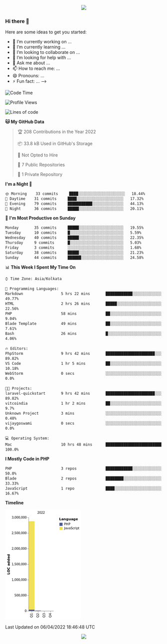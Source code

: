<p align="center">
  <img src="https://github-profile-trophy.vercel.app/?username=jlmasi&theme=onedark&margin-w=5&column=7" />
</p>

### Hi there 👋

Here are some ideas to get you started:

- 🔭 I’m currently working on ...
- 🌱 I’m currently learning ...
- 👯 I’m looking to collaborate on ...
- 🤔 I’m looking for help with ...
- 💬 Ask me about ...
- 📫 How to reach me: ...
- 😄 Pronouns: ...
- ⚡ Fun fact: ...
-->





<!--START_SECTION:waka-->
![Code Time](http://img.shields.io/badge/Code%20Time-10%20hrs%2048%20mins-blue)

![Profile Views](http://img.shields.io/badge/Profile%20Views-31-blue)

![Lines of code](https://img.shields.io/badge/From%20Hello%20World%20I%27ve%20Written-3%20Million%20lines%20of%20code-blue)

**🐱 My GitHub Data** 

> 🏆 208 Contributions in the Year 2022
 > 
> 📦 33.8 kB Used in GitHub's Storage 
 > 
> 🚫 Not Opted to Hire
 > 
> 📜 7 Public Repositories 
 > 
> 🔑 1 Private Repository 
 > 
**I'm a Night 🦉** 

```text
🌞 Morning    33 commits     ████░░░░░░░░░░░░░░░░░░░░░   18.44% 
🌆 Daytime    31 commits     ████░░░░░░░░░░░░░░░░░░░░░   17.32% 
🌃 Evening    79 commits     ███████████░░░░░░░░░░░░░░   44.13% 
🌙 Night      36 commits     █████░░░░░░░░░░░░░░░░░░░░   20.11%

```
📅 **I'm Most Productive on Sunday** 

```text
Monday       35 commits     █████░░░░░░░░░░░░░░░░░░░░   19.55% 
Tuesday      10 commits     █░░░░░░░░░░░░░░░░░░░░░░░░   5.59% 
Wednesday    40 commits     █████░░░░░░░░░░░░░░░░░░░░   22.35% 
Thursday     9 commits      █░░░░░░░░░░░░░░░░░░░░░░░░   5.03% 
Friday       3 commits      ░░░░░░░░░░░░░░░░░░░░░░░░░   1.68% 
Saturday     38 commits     █████░░░░░░░░░░░░░░░░░░░░   21.23% 
Sunday       44 commits     ██████░░░░░░░░░░░░░░░░░░░   24.58%

```


📊 **This Week I Spent My Time On** 

```text
⌚︎ Time Zone: Asia/Kolkata

💬 Programming Languages: 
Markdown                 5 hrs 22 mins       ████████████░░░░░░░░░░░░░   49.77% 
HTML                     2 hrs 26 mins       █████░░░░░░░░░░░░░░░░░░░░   22.56% 
PHP                      58 mins             ██░░░░░░░░░░░░░░░░░░░░░░░   9.04% 
Blade Template           49 mins             ██░░░░░░░░░░░░░░░░░░░░░░░   7.61% 
Bash                     26 mins             █░░░░░░░░░░░░░░░░░░░░░░░░   4.06%

🔥 Editors: 
PhpStorm                 9 hrs 42 mins       ██████████████████████░░░   89.82% 
VS Code                  1 hr 5 mins         ██░░░░░░░░░░░░░░░░░░░░░░░   10.18% 
WebStorm                 0 secs              ░░░░░░░░░░░░░░░░░░░░░░░░░   0.0%

🐱‍💻 Projects: 
laravel-quickstart       9 hrs 42 mins       ██████████████████████░░░   89.82% 
vitcoindia               1 hr 2 mins         ██░░░░░░░░░░░░░░░░░░░░░░░   9.7% 
Unknown Project          3 mins              ░░░░░░░░░░░░░░░░░░░░░░░░░   0.48% 
vijaygoswami             0 secs              ░░░░░░░░░░░░░░░░░░░░░░░░░   0.0%

💻 Operating System: 
Mac                      10 hrs 48 mins      █████████████████████████   100.0%

```

**I Mostly Code in PHP** 

```text
PHP                      3 repos             ████████████░░░░░░░░░░░░░   50.0% 
Blade                    2 repos             ████████░░░░░░░░░░░░░░░░░   33.33% 
JavaScript               1 repo              ████░░░░░░░░░░░░░░░░░░░░░   16.67%

```


**Timeline**

![Chart not found](https://raw.githubusercontent.com/jlmasi/jlmasi/main/charts/bar_graph.png) 


 Last Updated on 06/04/2022 18:46:48 UTC
<!--END_SECTION:waka-->

<p align="center">
  <img src="https://capsule-render.vercel.app/api?type=waving&color=gradient&height=60&section=footer"/>
</p>

